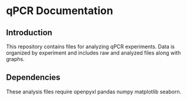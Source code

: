 # qPCR Documentation

## Introduction

This repository contains files for analyzing qPCR experiments. Data is organized by experiment and includes raw and analyzed files along with graphs.

## Dependencies

These analysis files require openpyxl pandas numpy matplotlib seaborn.

